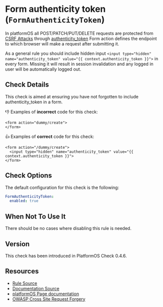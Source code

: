 # Form authenticity token (`FormAuthenticityToken`)

In platformOS all POST/PATCH/PUT/DELETE requests are protected from [CSRF Attacks][csrf-attack] through [authenticity_token][page-csrf]
Form action defines the endpoint to which browser will make a request after submitting it.

As a general rule you should include hidden input `<input type="hidden" name="authenticity_token" value="{{ context.authenticity_token }}">` in every form. Missing it will result in session invalidation and any logged in user will be automatically logged out.

## Check Details

This check is aimed at ensuring you have not forgotten to include authenticity_token in a form.

:-1: Examples of **incorrect** code for this check:

```liquid
<form action="dummy/create">
</form>
```

:+1: Examples of **correct** code for this check:

```liquid
<form action="/dummy/create">
  <input type="hidden" name="authenticity_token" value="{{ context.authenticity_token }}">
</form>
```

## Check Options

The default configuration for this check is the following:

```yaml
FormAuthenticityToken:
  enabled: true
```

## When Not To Use It

There should be no cases where disabling this rule is needed.

## Version

This check has been introduced in PlatformOS Check 0.4.6.

## Resources

- [Rule Source][codesource]
- [Documentation Source][docsource]
- [platformOS Page documentation][page-csrf]
- [OWASP Cross Site Request Forgery][csrf-attack]

[codesource]: /lib/platformos_check/checks/form_authenticity_token.rb
[docsource]: /docs/checks/form_authenticity_token.md
[page-csrf]: https://documentation.platformos.com/developer-guide/pages/pages#post-put-patch-delete-methods-and-cross-site-request-forgery-attacks
[csrf-attack]: https://owasp.org/www-community/attacks/csrf

